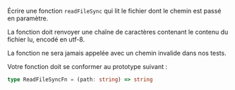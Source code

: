 Écrire une fonction `readFileSync` qui lit le fichier dont le chemin est passé en paramètre.

La fonction doit renvoyer une chaîne de caractères contenant le contenu du fichier lu, encodé en utf-8.

La fonction ne sera jamais appelée avec un chemin invalide dans nos tests.

Votre fonction doit se conformer au prototype suivant :

```typescript
type ReadFileSyncFn = (path: string) => string
```